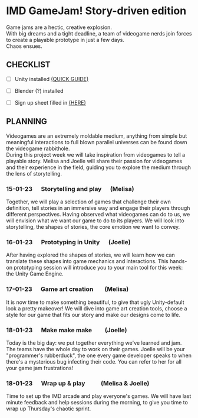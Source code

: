 
# IMD GameJam! Story-driven edition

Game jams are a hectic, creative explosion.    
With big dreams and a tight deadline, a team of videogame nerds join forces to create a playable prototype in just a few days.   
 Chaos ensues.

## CHECKLIST

-  [ ]  Unity installed [(QUICK GUIDE)](https://www.youtube.com/watch?v=NDvOADoYulg)
-  [ ]  Blender (?) installed
-  [ ]  Sign up sheet filled in [(HERE)](https://docs.google.com/spreadsheets/d/1NgOhvGQDPLWcz1s4r6U5FxjoG-kjF1Cbv-2Bgdz1188/edit?usp=sharing)


## PLANNING
Videogames are an extremely moldable medium, anything from simple but meaningful interactions to full blown parallel universes can be found down the videogame rabbithole.   
During this project week we will take inspiration from videogames to tell a playable story. Melisa and Joelle will share their passion for videogames and their experience in the field, guiding you to explore the medium through the lens of storytelling.

### 15-01-23 &nbsp;&nbsp;&nbsp;&nbsp;&nbsp;Storytelling and play  &nbsp;&nbsp;&nbsp;&nbsp;&nbsp;(Melisa)

Together, we will play a selection of games that challenge their own definition, tell stories in an immersive way and engage their players through different perspectives.
Having observed what videogames can do to us, we will envision what we want our game to do to its players. We will look into storytelling, the shapes of stories, the core emotion we want to convey.

### 16-01-23 &nbsp;&nbsp;&nbsp;&nbsp;&nbsp;Prototyping in Unity  &nbsp;&nbsp;&nbsp;&nbsp;&nbsp;(Joelle)

After having explored the shapes of stories, we will learn how we can translate these shapes into game mechanics and interactions. This hands-on prototyping session will introduce you to your main tool for this week: the Unity Game Engine.

### 17-01-23 &nbsp;&nbsp;&nbsp;&nbsp;&nbsp;Game art creation  &nbsp;&nbsp;&nbsp;&nbsp;&nbsp;&nbsp;&nbsp;(Melisa)
It is now time to make something beautiful, to give that ugly Unity-default look a pretty makeover! We will dive into game art creation tools, choose a style for our game that fits our story and make our designs come to life. 

### 18-01-23 &nbsp;&nbsp;&nbsp;&nbsp;&nbsp;Make make make  &nbsp;&nbsp;&nbsp;&nbsp;&nbsp;&nbsp;&nbsp;&nbsp;(Joelle)
Today is the big day: we put together everything we've learned and jam. The teams have the whole day to work on their games. Joelle will be your "programmer's rubberduck", the one every game developer speaks to when there's a mysterious bug infecting their code. You can refer to her for all your game jam frustrations!

### 18-01-23 &nbsp;&nbsp;&nbsp;&nbsp;&nbsp;Wrap up & play  &nbsp;&nbsp;&nbsp;&nbsp;&nbsp;&nbsp;&nbsp;&nbsp;&nbsp;&nbsp;(Melisa & Joelle)
Time to set up the IMD arcade and play everyone's games. We will have last minute feedback and help sessions during the morning, to give you time to wrap up Thursday's chaotic sprint.
